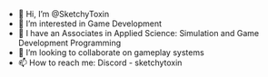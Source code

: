 - 👋 Hi, I’m @SketchyToxin
- 👀 I’m interested in Game Development
- 🌱 I have an Associates in Applied Science: Simulation and Game Development Programming
- 💞️ I’m looking to collaborate on gameplay systems
- 📫 How to reach me: Discord - sketchytoxin

<!---
SketchyToxin/SketchyToxin is a ✨ special ✨ repository because its `README.md` (this file) appears on your GitHub profile.
You can click the Preview link to take a look at your changes.
--->
